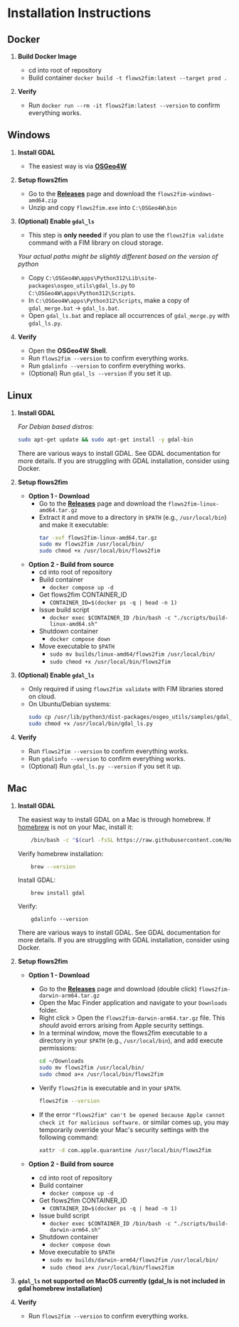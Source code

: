 # Installation Instructions


## Docker
1. **Build Docker Image**
   - cd into root of repository
   - Build container `docker build -t flows2fim:latest --target prod .`

2. **Verify**
    - Run `docker run --rm -it flows2fim:latest --version` to confirm everything works.

## Windows

1. **Install GDAL**
   - The easiest way is via [**OSGeo4W**](https://trac.osgeo.org/osgeo4w/#QuickStartforOSGeo4WUsers)

2. **Setup flows2fim**
    - Go to the [**Releases**](https://github.com/NGWPC/flows2fim/releases) page and download the `flows2fim-windows-amd64.zip`
    - Unzip and copy `flows2fim.exe` into `C:\OSGeo4W\bin`

3. **(Optional) Enable `gdal_ls`**
   - This step is **only needed** if you plan to use the `flows2fim validate` command with a FIM library on cloud storage.

   _Your actual paths might be slightly different based on the version of python_
   - Copy `C:\OSGeo4W\apps\Python312\Lib\site-packages\osgeo_utils\gdal_ls.py` to `C:\OSGeo4W\apps\Python312\Scripts`.
   - In `C:\OSGeo4W\apps\Python312\Scripts`, make a copy of `gdal_merge.bat` → `gdal_ls.bat`.
   - Open `gdal_ls.bat` and replace all occurrences of `gdal_merge.py` with `gdal_ls.py`.

4. **Verify**
    - Open the **OSGeo4W Shell**.
    - Run `flows2fim --version` to confirm everything works.
    - Run `gdalinfo --version` to confirm everything works.
    - (Optional) Run `gdal_ls --version` if you set it up.


## Linux

1. **Install GDAL**

    _For Debian based distros:_
   ```bash
   sudo apt-get update && sudo apt-get install -y gdal-bin
   ```

   There are various ways to install GDAL. See GDAL documentation for more details. If you are struggling with GDAL installation, consider using Docker.

2. **Setup flows2fim**
    - **Option 1 - Download**
        - Go to the [**Releases**](https://github.com/NGWPC/flows2fim/releases) page and download the `flows2fim-linux-amd64.tar.gz`
        - Extract it and move to a directory in `$PATH` (e.g., `/usr/local/bin`) and make it executable:
            ```bash
            tar -xvf flows2fim-linux-amd64.tar.gz
            sudo mv flows2fim /usr/local/bin/
            sudo chmod +x /usr/local/bin/flows2fim
            ```
    - **Option 2 - Build from source**
        - cd into root of repository
        - Build container
            - `docker compose up -d`
        - Get flows2fim CONTAINER_ID
            - `CONTAINER_ID=$(docker ps -q | head -n 1)`
        - Issue build script
            - `docker exec $CONTAINER_ID /bin/bash -c "./scripts/build-linux-amd64.sh"`
        - Shutdown container
            - `docker compose down`
        - Move executable to `$PATH`
            - `sudo mv builds/linux-amd64/flows2fim /usr/local/bin/`
            - `sudo chmod +x /usr/local/bin/flows2fim`
3. **(Optional) Enable `gdal_ls`**
   - Only required if using `flows2fim validate` with FIM libraries stored on cloud.
   - On Ubuntu/Debian systems:
     ```bash
     sudo cp /usr/lib/python3/dist-packages/osgeo_utils/samples/gdal_ls.py /usr/local/bin
     sudo chmod +x /usr/local/bin/gdal_ls.py
     ```

4. **Verify**
    - Run `flows2fim --version` to confirm everything works.
    - Run `gdalinfo --version` to confirm everything works.
    - (Optional) Run `gdal_ls.py --version` if you set it up.

## Mac

1. **Install GDAL**

    The easiest way to install GDAL on a Mac is through homebrew.
    If [homebrew](https://brew.sh/) is not on your Mac, install it:
    ```bash
        /bin/bash -c "$(curl -fsSL https://raw.githubusercontent.com/Homebrew/install/HEAD/install.sh)"
    ```
    Verify homebrew installation:
    ```bash
        brew --version
    ```
    Install GDAL:
    ```
        brew install gdal
    ```
    Verify:
    ```
        gdalinfo --version
    ```

   There are various ways to install GDAL. See GDAL documentation for more details. If you are struggling with GDAL installation, consider using Docker.

2. **Setup flows2fim**
    - **Option 1 - Download**
        - Go to the [**Releases**](https://github.com/NGWPC/flows2fim/releases) page and download (double click) `flows2fim-darwin-arm64.tar.gz`
        - Open the Mac Finder application and navigate to your `Downloads` folder.
        - Right click > Open the `flows2fim-darwin-arm64.tar.gz` file. This *should* avoid errors arising from Apple security settings.
        - In a terminal window, move the flows2fim executable to a directory in your `$PATH` (e.g., `/usr/local/bin`), and add execute permissions:
            ```bash
            cd ~/Downloads
            sudo mv flows2fim /usr/local/bin/
            sudo chmod a+x /usr/local/bin/flows2fim
            ```
        - Verify `flows2fim` is executable and in your `$PATH`.
            ```bash
            flows2fim --version
            ```
        - If the error `"flows2fim" can't be opened because Apple cannot check it for malicious software.` or similar comes up, you may temporarily override your Mac's security settings with the following command:
            ```bash
            xattr -d com.apple.quarantine /usr/local/bin/flows2fim
            ```
        
    - **Option 2 - Build from source**
        - cd into root of repository
        - Build container
            - `docker compose up -d`
        - Get flows2fim CONTAINER_ID
            - `CONTAINER_ID=$(docker ps -q | head -n 1)`
        - Issue build script
            - `docker exec $CONTAINER_ID /bin/bash -c "./scripts/build-darwin-arm64.sh"`
        - Shutdown container
            - `docker compose down`
        - Move executable to `$PATH`
            - `sudo mv builds/darwin-arm64/flows2fim /usr/local/bin/`
            - `sudo chmod a+x /usr/local/bin/flows2fim`

3. **`gdal_ls` not supported on MacOS currently (gdal_ls is not included in gdal homebrew installation)**

4. **Verify**
    - Run `flows2fim --version` to confirm everything works.
